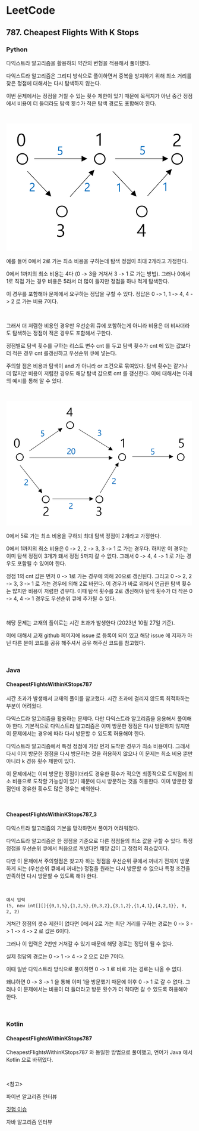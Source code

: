 # LeetCode

## 787. Cheapest Flights With K Stops

### Python

다익스트라 알고리즘을 활용하되 약간의 변형을 적용해서 풀이했다.

다익스트라 알고리즘은 그리디 방식으로 풀이하면서 중복을 방지하기 위해 최소 거리를 찾은 정점에 대해서는 다시 탐색하지 않는다.

이번 문제에서는 정점을 거칠 수 있는 횟수 제한이 있기 때문에 목적지가 아닌 중간 정점에서 비용이 더 들더라도 탐색 횟수가 적은 탐색 경로도 포함해야 한다.

<br>

![그래프](그래프.png)

예를 들어 0에서 2로 가는 최소 비용을 구하는데 탐색 정점이 최대 2개라고 가정한다.

0에서 1까지의 최소 비용는 4다 (0 -> 3을 거쳐서 3 -> 1 로 가는 방법). 그러나 0에서 1로 직접 가는 경우 비용은 5라서 더 많이 들지만 정점을 하나 적게 탐색한다.

이 경우를 포함해야 문제에서 요구하는 정답을 구할 수 있다. 정답은 0 -> 1, 1 -> 4, 4 -> 2 로 가는 비용 7이다.

<br>

그래서 더 저렴한 비용인 경우만 우선순위 큐에 포함하는게 아니라 비용은 더 비싸더라도 탐색하는 정점이 적은 경우도 포함해서 구한다.

정점별로 탐색 횟수를 구하는 리스트 변수 cnt 를 두고 탐색 횟수가 cnt 에 있는 값보다 더 적은 경우 cnt 를갱신하고 우선순위 큐에 넣는다. 

주의할 점은 비용과 탐색이 and 가 아니라 or 조건으로 묶여있다. 탐색 횟수는 같거나 더 많지만 비용이 저렴한 경우도 해당 탐색 값으로 cnt 를 갱신한다. 이에 대해서는 아래의 예시를 통해 알 수 있다.

<br>

![그래프2](그래프2.png)

0에서 5로 가는 최소 비용을 구하되 최대 탐색 정점이 2개라고 가정한다.

0에서 1까지의 최소 비용은 0 -> 2, 2 -> 3, 3 -> 1 로 가는 경우다. 하지만 이 경우는 이미 탐색 정점이 3개가 돼서 정점 5까지 갈 수 없다. 그래서 0 -> 4, 4 -> 1 로 가는 경우도 포함될 수 있어야 한다. 

정점 1의 cnt 값은 먼저 0 -> 1로 가는 경우에 의해 20으로 갱신된다. 그리고 0 -> 2, 2 -> 3, 3 -> 1 로 가는 경우에 의해 2로 바뀐다. 이 경우가 바로 위에서 언급한 탐색 횟수는 많지만 비용이 저렴한 경우다. 이때 탐색 횟수를 2로 갱신해야 탐색 횟수가 더 작은 0 -> 4, 4 -> 1 경우도 우선순위 큐에 추가될 수 있다.

<br>

해당 문제는 교재의 풀이로는 시간 초과가 발생한다 (2023년 10월 27일 기준). 

이에 대해서 교재 github 페이지에 issue 로 등록이 되어 있고 해당 issue 에 저자가 아닌 다른 분이 코드를 공유 해주셔서 공유 해주신 코드를 참고했다.

<br>

### Java

#### CheapestFlightsWithinKStops787

시간 초과가 발생해서 교재의 풀이를 참고했다. 시간 초과에 걸리지 않도록 최적화하는 부분이 어려웠다. 

다익스트라 알고리즘을 활용하는 문제다. 다만 다익스트라 알고리즘을 응용해서 풀이해야 한다. 기본적으로 다익스트라 알고리즘은 이미 방문한 정점은 다시 방문하지 않지만 이 문제에서는 경우에 따라 다시 방문할 수 있도록 허용해야 한다.

다익스트라 알고리즘에서 특정 정점에 가장 먼저 도착한 경우가 최소 비용이다. 그래서 다시 이미 방문한 정점을 다시 방문하는 것을 허용하지 않으나 이 문제는 최소 비용 뿐만 아니라 k 경유 횟수 제한이 있다. 

이 문제에서는 이미 방문한 정점이더라도 경유한 횟수가 적으면 최종적으로 도착점에 최소 비용으로 도착할 가능성이 있기 때문에 다시 방문하는 것을 허용한다. 이미 방문한 정점인데 경유한 횟수도 많은 경우는 제외한다.

<br>

#### CheapestFlightsWithinKStops787_3

다익스트라 알고리즘의 기본을 망각하면서 풀이가 어려워졌다.

다익스트라 알고리즘은 한 정점을 기준으로 다른 정점들의 최소 값을 구할 수 있다. 특정 정점을 우선순위 큐에서 처음으로 꺼냈다면 해당 값이 그 정점의 최소값이다.

다만 이 문제에서 주의할점은 찾고자 하는 정점을 우선순위 큐에서 꺼내기 전까지 방문하게 되는 (우선순위 큐에서 꺼내는) 정점을 원래는 다시 방문할 수 없으나 특정 조건을 만족하면 다시 방문할 수 있도록 해야 한다.

<br>

```
예시 입력
(5, new int[][]{{0,1,5},{1,2,5},{0,3,2},{3,1,2},{1,4,1},{4,2,1}}, 0, 2, 2)
```

거쳐간 정점의 갯수 제한이 없다면 0에서 2로 가는 최단 거리를 구하는 경로는 0 -> 3 -> 1 -> 4 -> 2 로 값은 6이다.

그러나 이 입력은 2번만 거쳐갈 수 있기 때문에 해당 경로는 정답이 될 수 없다.

실제 정답의 경로는 0 -> 1 -> 4 -> 2 으로 값은 7이다.

이때 일반 다익스트라 방식으로 풀이하면 0 -> 1 로 바로 가는 경로는 나올 수 없다.

왜냐하면 0 -> 3 -> 1 을 통해 이미 1을 방문했기 때문에 이후 0 -> 1 로 갈 수 없다. 그러나 이 문제에서는 비용이 더 들더라고 방문 횟수가 더 적다면 갈 수 있도록 허용해야 한다.

<br>

### Kotlin

#### CheapestFlightsWithinKStops787

CheapestFlightsWithinKStops787 와 동일한 방법으로 풀이했고, 언어가 Java 에서 Kotlin 으로 바뀌었다.

<br>

<참고>

파이썬 알고리즘 인터뷰

[깃헙 이슈](https://github.com/onlybooks/python-algorithm-interview/issues/104)

자바 알고리즘 인터뷰

